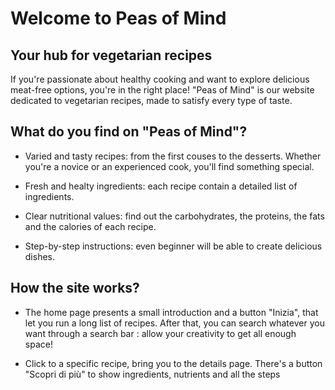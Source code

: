 # Welcome to Peas of Mind
## Your hub for vegetarian recipes

If you're passionate about healthy cooking and want to explore delicious meat-free options, you're in the right place!
"Peas of Mind" is our website dedicated to vegetarian recipes, made to satisfy every type of taste.

## What do you find on "Peas of Mind"?

- Varied and tasty recipes: from the first couses to the desserts. Whether you're a novice or an experienced cook, you'll find something special.

- Fresh and healty ingredients: each recipe contain a detailed list of ingredients.

- Clear nutritional values: find out the carbohydrates, the proteins, the fats and the calories of each recipe.

- Step-by-step instructions: even beginner will be able to create delicious dishes.

## How the site works?

- The home page presents a small introduction and a button "Inizia", that let you run a long list of recipes.
After that, you can search whatever you want through a search bar : allow your creativity to get all enough space!

- Click to a specific recipe, bring you to the details page.
There's a button "Scopri di più" to show ingredients, nutrients and all the steps